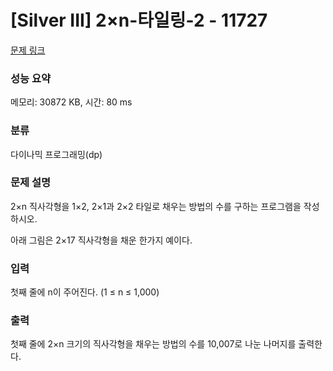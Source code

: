 # [Silver III] 2×n-타일링-2 - 11727 

[문제 링크](https://www.acmicpc.net/problem/11727) 

### 성능 요약

메모리: 30872 KB, 시간: 80 ms

### 분류

다이나믹 프로그래밍(dp)

### 문제 설명

2×n 직사각형을 1×2, 2×1과 2×2 타일로 채우는 방법의 수를 구하는 프로그램을 작성하시오.

아래 그림은 2×17 직사각형을 채운 한가지 예이다.
### 입력 

 첫째 줄에 n이 주어진다. (1 ≤ n ≤ 1,000)
### 출력 

 첫째 줄에 2×n 크기의 직사각형을 채우는 방법의 수를 10,007로 나눈 나머지를 출력한다.


